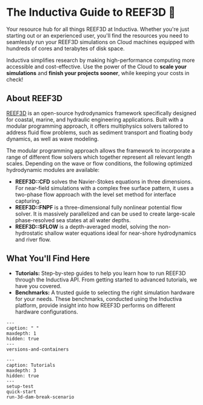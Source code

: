 # The Inductiva Guide to REEF3D 🌊
Your resource hub for all things REEF3D at Inductiva. Whether you're just starting out or an experienced user, you'll find the resources you need to seamlessly run your REEF3D simulations on Cloud machines equipped with hundreds of cores and terabytes of disk space.

Inductiva simplifies research by making high-performance computing more accessible and cost-effective. Use the power of the Cloud to **scale your simulations** and **finish your projects sooner**, while keeping your costs in check! 

## About REEF3D
[REEF3D](https://reef3d.wordpress.com/) is an open-source hydrodynamics framework specifically designed for coastal, marine, and hydraulic engineering applications. 
Built with a modular programming approach, it offers multiphysics solvers tailored to address fluid flow problems, such as sediment transport and floating body dynamics, as well as wave modeling.

The modular programming approach allows the framework to incorporate a range of different flow solvers which together represent all relevant length scales. Depending on the wave or flow conditions, the following optimized hydrodynamic modules are available:
- **REEF3D::CFD** solves the Navier-Stokes equations in three dimensions. For near-field simulations with a complex free surface pattern, it uses a two-phase flow approach with the level set method for interface capturing.
- **REEF3D::FNPF** is a three-dimensional fully nonlinear potential flow solver. It is massively parallelized and can be used to create large-scale phase-resolved sea states at all water depths.
- **REEF3D::SFLOW** is a depth-averaged model, solving the non-hydrostatic shallow water equations ideal for near-shore hydrodynamics and river flow.

## What You'll Find Here
- **Tutorials:** Step-by-step guides to help you learn how to run REEF3D through the Inductiva API. From getting started to advanced tutorials, we have you covered.
- **Benchmarks:** A trusted guide to selecting the right simulation hardware for your needs. These benchmarks, conducted using the Inductiva platform, provide insight into how REEF3D performs on different hardware configurations.

```{toctree}
---
caption: " "
maxdepth: 1
hidden: true
---
versions-and-containers
```

```{toctree}
---
caption: Tutorials
maxdepth: 3
hidden: true
---
setup-test
quick-start
run-3d-dam-break-scenario
```


